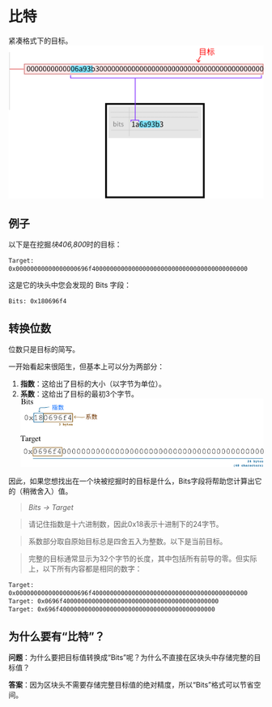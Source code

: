 # 比特
紧凑格式下的目标。
![bits-1.png](img/bits-1-svg.png)

## 例子
以下是在挖掘*块406,800*时的目标：
```
Target: 0x00000000000000000696f4000000000000000000000000000000000000000000
```
这是它的块头中您会发现的 Bits 字段：
```
Bits: 0x180696f4
```

## 转换位数
位数只是目标的简写。

一开始看起来很陌生，但基本上可以分为两部分：

1. **指数**：这给出了目标的大小（以字节为单位）。
2. **系数**：这给出了目标的最初3个字节。
![bits-2.png](img/bits-2%20(1).png)

因此，如果您想找出在一个块被挖掘时的目标是什么，Bits字段将帮助您计算出它的（稍微舍入）值。

>*Bits -> Target*

>请记住指数是十六进制数，因此0x18表示十进制下的24字节。

>系数部分取自原始目标总是四舍五入为整数。以下是当前目标。

>完整的目标通常显示为32个字节的长度，其中包括所有前导的零。但实际上，以下所有内容都是相同的数字：
```
Target: 0x00000000000000000696f4000000000000000000000000000000000000000000
Target: 0x0696f4000000000000000000000000000000000000000000
Target: 0x696f4000000000000000000000000000000000000000000
```

## 为什么要有“比特”？
**问题**：为什么要把目标值转换成“Bits”呢？为什么不直接在区块头中存储完整的目标值？

**答案**：因为区块头不需要存储完整目标值的绝对精度，所以“Bits”格式可以节省空间。
